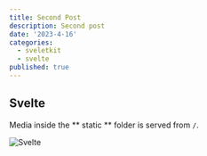 ```yaml
---
title: Second Post
description: Second post
date: '2023-4-16'
categories:
  - sveletkit
  - svelte
published: true
---
```


## Svelte

Media inside the ** static ** folder is served from `/`.

![Svelte](favicon.png)
